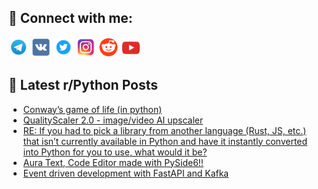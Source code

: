 ## 🔎 Connect with me:
[<img src="https://github.com/bullbesh/bullbesh/blob/main/images/Telegram.png" width="32" height="32" />](https://t.me/bullbesh)
[<img src="https://github.com/bullbesh/bullbesh/blob/main/images/VK.png" width="32" height="32" />](https://vk.com/bullbesh)
[<img src="https://github.com/bullbesh/bullbesh/blob/main/images/Twitter.png" width="32" height="32" />](https://twitter.com/bullbesh1)
[<img src="https://github.com/bullbesh/bullbesh/blob/main/images/Instagram.png" width="32" height="32" />](https://www.instagram.com/bullbesh)
[<img src="https://github.com/bullbesh/bullbesh/blob/main/images/Reddit.png" width="32" height="32" />](https://www.reddit.com/user/bullbesh)
[<img src="https://github.com/bullbesh/bullbesh/blob/main/images/YouTube.png" width="32" height="32" />](https://www.youtube.com/channel/UCtfjRs6uzgq5mfm8S06WTcg)

## 📕 Latest r/Python Posts
<!-- BLOG-POST-LIST:START -->
- [Conway’s game of life &lpar;in python&rpar;](https://www.reddit.com/r/Python/comments/12szwso/conways_game_of_life_in_python/)
- [QualityScaler 2.0 - image/video AI upscaler](https://www.reddit.com/r/Python/comments/12sxlx5/qualityscaler_20_imagevideo_ai_upscaler/)
- [RE: If you had to pick a library from another language &lpar;Rust, JS, etc.&rpar; that isn’t currently available in Python and have it instantly converted into Python for you to use, what would it be?](https://www.reddit.com/r/Python/comments/12sv2m8/re_if_you_had_to_pick_a_library_from_another/)
- [Aura Text, Code Editor made with PySide6!!](https://www.reddit.com/r/Python/comments/12suynj/aura_text_code_editor_made_with_pyside6/)
- [Event driven development with FastAPI and Kafka](https://www.reddit.com/r/Python/comments/12stcsj/event_driven_development_with_fastapi_and_kafka/)
<!-- BLOG-POST-LIST:END -->
